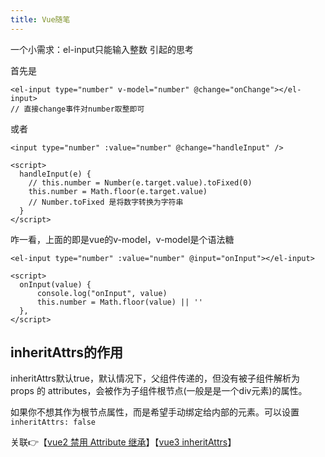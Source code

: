```yaml
---
title: Vue随笔
---
```




一个小需求：el-input只能输入整数 引起的思考

首先是

```vue
<el-input type="number" v-model="number" @change="onChange"></el-input>
// 直接change事件对number取整即可
```

或者

```vue
<input type="number" :value="number" @change="handleInput" />

<script>
  handleInput(e) {
    // this.number = Number(e.target.value).toFixed(0)
    this.number = Math.floor(e.target.value)
    // Number.toFixed 是将数字转换为字符串
  }
</script>
```

咋一看，上面的即是vue的v-model，v-model是个语法糖



```vue
<el-input type="number" :value="number" @input="onInput"></el-input>

<script>
  onInput(value) {
      console.log("onInput", value)
      this.number = Math.floor(value) || ''
  },
</script>
```



## inheritAttrs的作用

inheritAttrs默认true，默认情况下，父组件传递的，但没有被子组件解析为 props 的 attributes，会被作为子组件根节点(一般是是一个div元素)的属性。

如果你不想其作为根节点属性，而是希望手动绑定给内部的元素。可以设置`inheritAttrs: false`

关联👉【[vue2 禁用 Attribute 继承](https://v2.cn.vuejs.org/v2/guide/components-props.html#%E7%A6%81%E7%94%A8-Attribute-%E7%BB%A7%E6%89%BF)】【[vue3 inheritAttrs](https://cn.vuejs.org/api/options-misc.html#inheritattrs)】

